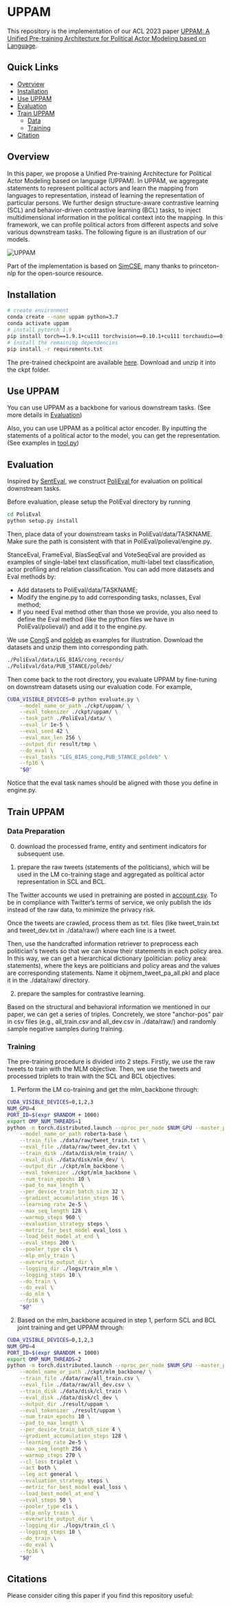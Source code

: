 # UPPAM

This repository is the implementation of our ACL 2023 paper [UPPAM: A Unified Pre-training Architecture for Political Actor Modeling based on Language](https://virtual2023.aclweb.org/paper_P1897.html). 

## Quick Links

  - [Overview](#overview)
  - [Installation](#installation)
  - [Use UPPAM](#Use-UPPAM)
  - [Evaluation](#Evaluation)
  - [Train UPPAM](#Train-UPPAM)
    - [Data](#Data-Preparation)
    - [Training](#Training)
- [Citation](#Citation)



## Overview

In this paper, we propose a Unified Pre-training Architecture for Political Actor Modeling based on language (UPPAM). In UPPAM, we aggregate statements to represent political actors and learn the mapping from languages to representation, instead of learning the representation of particular persons. We further design structure-aware contrastive learning (SCL) and behavior-driven contrastive learning (BCL) tasks, to inject multidimensional information in the political context into the mapping. In this framework, we can profile political actors from different aspects and solve various downstream tasks. The following figure is an illustration of our models.

![UPPAM](./figs/UPPAM.png)

Part of the implementation is based on [SimCSE](https://github.com/princeton-nlp/SimCSE), many thanks to princeton-nlp for the open-source resource.



## Installation

```bash
# create environment
conda create --name uppam python=3.7
conda activate uppam
# install pytorch 1.9
pip install torch==1.9.1+cu111 torchvision==0.10.1+cu111 torchaudio==0.9.1 -f https://download.pytorch.org/whl/torch_stable.html
# install the remaining dependencies
pip install -r requirements.txt
```

The pre-trained checkpoint are available [here](https://drive.google.com/file/d/1emNwmIM1CW2Zjfk4BmuCQiKBFvPq0W2b/view?usp=sharing). Download and unzip it into the ckpt folder.

## Use UPPAM

You can use UPPAM as a backbone for various downstream tasks. (See more details in [Evaluation](#Evaluation))

Also, you can use UPPAM as a political actor encoder. By inputting the statements of a political actor to the model, you can get the representation. (See examples in [tool.py](./tool.py))

## Evaluation

Inspired by [SentEval](https://github.com/facebookresearch/SentEval), we construct [PoliEval ](./PoliEval)for evaluation on political downstream tasks.

Before evaluation, please setup the PoliEval directory by running

```bash
cd PoliEval
python setup.py install
```

Then, place data of your downstream tasks in PoliEval/data/TASKNAME. Make sure the path is consistent with that in PoliEval/polieval/engine.py.

StanceEval, FrameEval, BiasSeqEval and VoteSeqEval are provided as examples of single-label text classification, multi-label text classification, actor profiling and relation classification. You can add more datasets and Eval methods by:

- Add datasets to PoliEval/data/TASKNAME;
- Modify the engine.py to add corresponding tasks, nclasses, Eval method;
- If you need Eval method other than those we provide, you also need to define the Eval method (like the python files we have in PoliEval/polieval/) and add it to the engine.py.

We use [CongS](https://drive.google.com/file/d/1-iE1vM7K79bkw29Lr08mjeRTuNUfKdHf/view?usp=sharing) and [poldeb](https://drive.google.com/file/d/1YJK82hgBiWUTEnEQ6tGjHBx32pwdZUo9/view?usp=sharing) as examples for illustration. Download the datasets and unzip them into corresponding path.

```bash
./PoliEval/data/LEG_BIAS/cong_records/
./PoliEval/data/PUB_STANCE/poldeb/
```

Then come back to the root directory, you evaluate UPPAM by fine-tuning on downstream datasets using our evaluation code. For example,

```bash
CUDA_VISIBLE_DEVICES=0 python evaluate.py \
    --model_name_or_path ./ckpt/uppam/ \
    --eval_tokenizer ./ckpt/uppam/ \
    --task_path ./PoliEval/data/ \
    --eval_lr 1e-5 \
    --eval_seed 42 \
    --eval_max_len 256 \
    --output_dir result/tmp \
    --do_eval \
    --eval_tasks "LEG_BIAS_cong,PUB_STANCE_poldeb" \
    --fp16 \
    "$@"
```
Notice that the eval task names should be aligned with those you define in engine.py.


## Train UPPAM

### Data Preparation

0. download the processed frame, entity and sentiment indicators for subsequent use.

1. prepare the raw tweets (statements of the politicians), which will be used in the LM co-training stage and aggregated as political actor representation in SCL and BCL.

The Twitter accounts we used in pretraining are posted in [account.csv](./data/raw/account.csv). To be in compliance with Twitter’s terms of service, we only publish the ids instead of the raw data, to minimize the privacy risk.

Once the tweets are crawled, process them as txt. files (like tweet_train.txt and tweet_dev.txt in ./data/raw/) where each line is a tweet. 

Then, use the handcrafted information retriever to preprocess each politician's tweets so that we can know their statements in each policy area. In this way, we can get a hierarchical dictionary (politician: policy area: statements), where the keys are politicians and policy areas and the values are corresponding statements. Name it objmem_tweet_pa_all.pkl and place it in the ./data/raw/ directory.

2. prepare the samples for contrastive learning.

Based on the structural and behavioral information we mentioned in our paper, we can get a series of triples. Concretely, we store "anchor-pos" pair in csv files (e.g., all_train.csv and all_dev.csv in ./data/raw/) and randomly sample negative samples during training.

### Training

The pre-training procedure is divided into 2 steps. Firstly, we use the raw tweets to train with the MLM objective. Then, we use the tweets and processed triplets to train with the SCL and BCL objectives.

1. Perform the LM co-training and get the mlm_backbone through: 

```bash
CUDA_VISIBLE_DEVICES=0,1,2,3
NUM_GPU=4
PORT_ID=$(expr $RANDOM + 1000)
export OMP_NUM_THREADS=1
python -m torch.distributed.launch --nproc_per_node $NUM_GPU --master_port $PORT_ID train_mlm.py \
    --model_name_or_path roberta-base \
    --train_file ./data/raw/tweet_train.txt \
    --eval_file ./data/raw/tweet_dev.txt \
    --train_disk ./data/disk/mlm_train/ \
    --eval_disk ./data/disk/mlm_dev/ \
    --output_dir ./ckpt/mlm_backbone \
    --eval_tokenizer ./ckpt/mlm_backbone \
    --num_train_epochs 10 \
    --pad_to_max_length \
    --per_device_train_batch_size 32 \
    --gradient_accumulation_steps 16 \
    --learning_rate 2e-5 \
    --max_seq_length 128 \
    --warmup_steps 960 \
    --evaluation_strategy steps \
    --metric_for_best_model eval_loss \
    --load_best_model_at_end \
    --eval_steps 200 \
    --pooler_type cls \
    --mlp_only_train \
    --overwrite_output_dir \
    --logging_dir ./logs/train_mlm \
    --logging_steps 10 \
    --do_train \
    --do_eval \
    --do_mlm \
    --fp16 \
    "$@"
```

2. Based on the mlm_backbone acquired in step 1, perform SCL and BCL joint training and get UPPAM through:

```bash
CUDA_VISIBLE_DEVICES=0,1,2,3
NUM_GPU=4
PORT_ID=$(expr $RANDOM + 1000)
export OMP_NUM_THREADS=2
python -m torch.distributed.launch --nproc_per_node $NUM_GPU --master_port $PORT_ID train_joint_cl.py \
    --model_name_or_path ./ckpt/mlm_backbone/ \
    --train_file ./data/raw/all_train.csv \
    --eval_file ./data/raw/all_dev.csv \
    --train_disk ./data/disk/cl_train \
    --eval_disk ./data/disk/cl_dev \
    --output_dir ./result/uppam \
    --eval_tokenizer ./result/uppam \
    --num_train_epochs 10 \
    --pad_to_max_length \
    --per_device_train_batch_size 4 \
    --gradient_accumulation_steps 128 \
    --learning_rate 2e-5 \
    --max_seq_length 256 \
    --warmup_steps 270 \
    --cl_loss triplet \
    --act both \
    --leg_act general \
    --evaluation_strategy steps \
    --metric_for_best_model eval_loss \
    --load_best_model_at_end \
    --eval_steps 50 \
    --pooler_type cls \
    --mlp_only_train \
    --overwrite_output_dir \
    --logging_dir ./logs/train_cl \
    --logging_steps 10 \
    --do_train \
    --do_eval \
    --fp16 \
    "$@"
```





## Citations

Please consider citing this paper if you find this repository useful:



